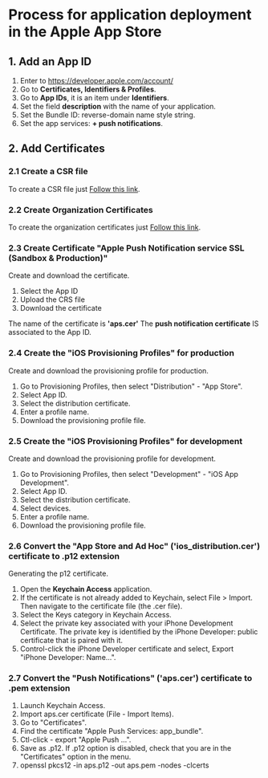 # Process for application deployment in the Apple App Store

## 1. Add an App ID
1. Enter to https://developer.apple.com/account/
2. Go to **Certificates, Identifiers & Profiles**.
3. Go to **App IDs**, it is an item under **Identifiers**.
4. Set the field **description** with the name of your application.
5. Set the Bundle ID: reverse-domain name style string.
6. Set the app services: **+ push notifications**.


## 2. Add Certificates

### 2.1 Create a CSR file
To create a CSR file just [Follow this link](./csr.md).

### 2.2 Create Organization Certificates
To create the organization certificates just [Follow this link](./organization.md).

### 2.3 Create Certificate "Apple Push Notification service SSL (Sandbox & Production)"
Create and download the certificate.

1. Select the App ID
2. Upload the CRS file
3. Download the certificate

The name of the certificate is **'aps.cer'**
The **push notification certificate** IS associated to the App ID.


### 2.4 Create the "iOS Provisioning Profiles" for production
Create and download the provisioning profile for production.

1. Go to Provisioning Profiles, then select "Distribution" - "App Store".
2. Select App ID.
3. Select the distribution certificate.
4. Enter a profile name.
5. Download the provisioning profile file.


### 2.5 Create the "iOS Provisioning Profiles" for development
Create and download the provisioning profile for development.

1. Go to Provisioning Profiles, then select "Development" - "iOS App Development".
2. Select App ID.
3. Select the distribution certificate.
4. Select devices.
5. Enter a profile name.
6. Download the provisioning profile file.


### 2.6 Convert the "App Store and Ad Hoc" ('ios_distribution.cer') certificate to .p12 extension
Generating the p12 certificate.

1. Open the **Keychain Access** application.
2. If the certificate is not already added to Keychain, select File > Import. 
Then navigate to the certificate file (the .cer file).
3. Select the Keys category in Keychain Access.
4. Select the private key associated with your iPhone Development Certificate. The private key is identified by the iPhone Developer: public certificate that is paired with it.
5. Control-click the iPhone Developer certificate and select, Export "iPhone Developer: Name...".


### 2.7 Convert the "Push Notifications" ('aps.cer') certificate to .pem extension

1. Launch Keychain Access.
2. Import aps.cer certificate (File - Import Items).
3. Go to "Certificates".
3. Find the certificate "Apple Push Services: app_bundle". 
4. Ctl-click - export "Apple Push ...". 
5. Save as .p12. If .p12 option is disabled, check that you are in the "Certificates" option in the menu.
6. openssl pkcs12 -in aps.p12 -out aps.pem -nodes -clcerts
